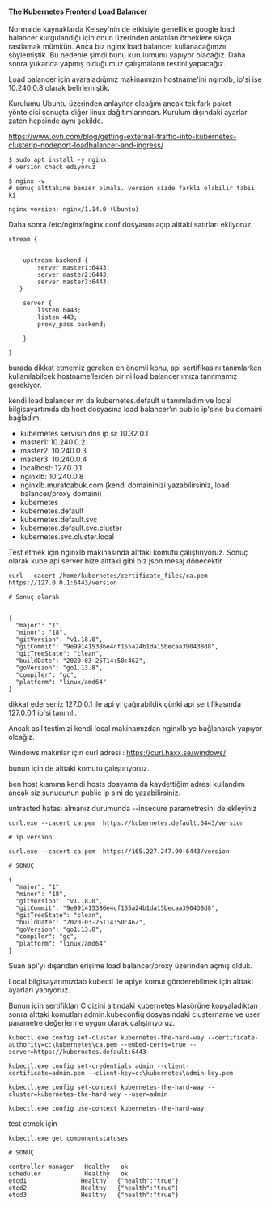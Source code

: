 

#### The Kubernetes Frontend Load Balancer

Normalde kaynaklarda Kelsey'nin de etkisiyle genellikle google load balancer kurgulandığı için onun üzerinden anlatılan örneklere sıkça rastlamak mümkün. Anca biz nginx load balancer kullanacağımzıı söylemiştik. Bu nedenle şimdi bunu kurulumunu yapıyor olacağız. Daha sonra yukarıda yapmış olduğumuz çalışmaların testini yapacağız.

Load balancer için ayaraladığmız makinamızın hostname'ini nginxlb, ip'si ise 10.240.0.8 olarak belirlemiştik.


Kurulumu Ubuntu üzerinden anlayıtor olcağım ancak tek fark paket yönteicisi sonuçta diğer linux dağıtımlarından. Kurulum dışındaki ayarlar zaten hepsinde aynı şekilde.


https://www.ovh.com/blog/getting-external-traffic-into-kubernetes-clusterip-nodeport-loadbalancer-and-ingress/

```
$ sudo apt install -y nginx
# version check ediyoruz

$ nginx -v
# sonuç alttakine benzer olmalı. version sizde farklı olabilir tabii ki

nginx version: nginx/1.14.0 (Ubuntu)

```

Daha sonra /etc/nginx/nginx.conf dosyasını açıp alttaki satırları ekliyoruz.

```
stream {


    upstream backend {
        server master1:6443;
        server master2:6443;
        server master3:6443;
   }

    server {
        listen 6443;
        listen 443;
        proxy_pass backend;

    }

}

```

burada dikkat etmemiz gereken en önemli konu, api sertifikasını tanımlarken kullanılabilcek hostname'lerden birini load balancer ımıza tanıtmamız gerekiyor. 

kendi load balancer ım da kubernetes.default u tanımladım ve local bilgisayartımda da host dosyasına load balancer'ın public ip'sine bu domaini bağladım.

- kubernetes servisin dns ip si: 10.32.0.1
- master1: 10.240.0.2
- master2: 10.240.0.3
- master3: 10.240.0.4
- localhost: 127.0.0.1
- nginxlb: 10.240.0.8
- nginxlb.muratcabuk.com (kendi domaininizi yazabilirsiniz, load balancer/proxy domaini)
- kubernetes
- kubernetes.default
- kubernetes.default.svc
- kubernetes.default.svc.cluster
- kubernetes.svc.cluster.local




Test etmek için nginxlb makinasında alttaki komutu çalıştırıyoruz. Sonuç olarak kube api server bize alttaki gibi biz json mesaj dönecektir. 

```
curl --cacert /home/kubernetes/certificate_files/ca.pem  https://127.0.0.1:6443/version

# Sonuç olarak


{
  "major": "1",
  "minor": "18",
  "gitVersion": "v1.18.0",
  "gitCommit": "9e991415386e4cf155a24b1da15becaa390438d8",
  "gitTreeState": "clean",
  "buildDate": "2020-03-25T14:50:46Z",
  "goVersion": "go1.13.8",
  "compiler": "gc",
  "platform": "linux/amd64"
}

```

dikkat ederseniz 127.0.0.1 ile api yi çağırabildik çünki api sertifikasında 127.0.0.1 ip'si tanımlı.

Ancak asıl testimizi kendi local makinamızdan nginxlb ye bağlanarak yapıyor olcağız. 

Windows makinlar için curl adresi : https://curl.haxx.se/windows/

bunun için de alttaki komutu çalıştırıyoruz.

ben host kısmına kendi hosts dosyama da kaydettiğim adresi kullandım ancak siz sunucunun public ip sini de yazabilirsiniz.

untrasted hatası almanız durumunda --insecure parametresini de ekleyiniz


```
curl.exe --cacert ca.pem  https://kubernetes.default:6443/version

# ip version

curl.exe --cacert ca.pem  https://165.227.247.99:6443/version

# SONUÇ

{
  "major": "1",
  "minor": "18",
  "gitVersion": "v1.18.0",
  "gitCommit": "9e991415386e4cf155a24b1da15becaa390438d8",
  "gitTreeState": "clean",
  "buildDate": "2020-03-25T14:50:46Z",
  "goVersion": "go1.13.8",
  "compiler": "gc",
  "platform": "linux/amd64"
}

```


Şuan api'yi dışarıdan erişime load balancer/proxy üzerinden açmış olduk.


Local bilgisayarımızdab kubectl ile apiye komut gönderebilmek için alttaki ayarları yapıyoruz.

Bunun için sertifikları C dizini altındaki kubernetes klasörüne kopyaladıktan sonra alttaki komutları admin.kubeconfig dosyasındaki clustername ve user parametre değerlerine uygun olarak çalıştırıyoruz.



```
kubectl.exe config set-cluster kubernetes-the-hard-way --certificate-authority=c:\kubernetes\ca.pem --embed-certs=true --server=https://kubernetes.default:6443

kubectl.exe config set-credentials admin --client-certificate=admin.pem --client-key=c:\kubernetes\admin-key.pem 

kubectl.exe config set-context kubernetes-the-hard-way --cluster=kubernetes-the-hard-way --user=admin

kubectl.exe config use-context kubernetes-the-hard-way
```

test etmek için 


```
kubectl.exe get componentstatuses

# SONUÇ

controller-manager   Healthy   ok
scheduler            Healthy   ok
etcd1               Healthy   {"health":"true"}
etcd2               Healthy   {"health":"true"}
etcd3               Healthy   {"health":"true"}
```
